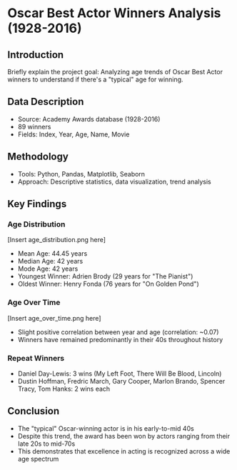 # Oscar Best Actor Winners Analysis (1928-2016)

## Introduction
Briefly explain the project goal: Analyzing age trends of Oscar Best Actor winners to understand if there's a "typical" age for winning.

## Data Description
- Source: Academy Awards database (1928-2016)
- 89 winners
- Fields: Index, Year, Age, Name, Movie

## Methodology
- Tools: Python, Pandas, Matplotlib, Seaborn
- Approach: Descriptive statistics, data visualization, trend analysis

## Key Findings

### Age Distribution
[Insert age_distribution.png here]
- Mean Age: 44.45 years
- Median Age: 42 years
- Mode Age: 42 years
- Youngest Winner: Adrien Brody (29 years for "The Pianist")
- Oldest Winner: Henry Fonda (76 years for "On Golden Pond")

### Age Over Time
[Insert age_over_time.png here]
- Slight positive correlation between year and age (correlation: ~0.07)
- Winners have remained predominantly in their 40s throughout history

### Repeat Winners
- Daniel Day-Lewis: 3 wins (My Left Foot, There Will Be Blood, Lincoln)
- Dustin Hoffman, Fredric March, Gary Cooper, Marlon Brando, Spencer Tracy, Tom Hanks: 2 wins each

## Conclusion
- The "typical" Oscar-winning actor is in his early-to-mid 40s
- Despite this trend, the award has been won by actors ranging from their late 20s to mid-70s
- This demonstrates that excellence in acting is recognized across a wide age spectrum